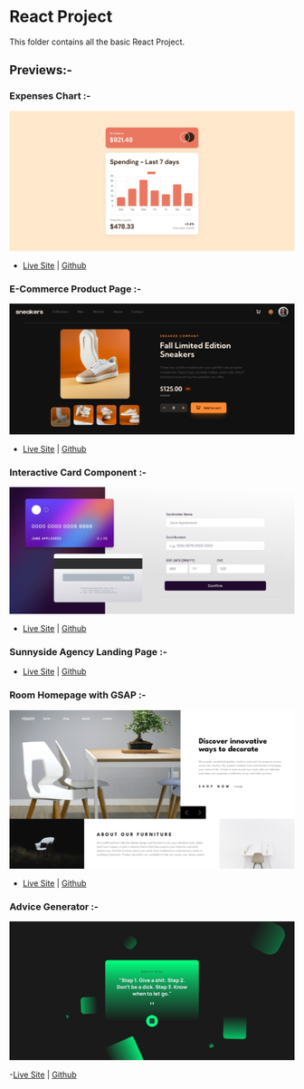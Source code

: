 # React Project

This folder contains all the basic React Project.

## Previews:-

### Expenses Chart :-

![](./Expenses-Chart/Preview.jpg)

- [Live Site](https://expenses-chart-singh.netlify.app/) |
  [Github](https://github.com/SameerJS6/React-Projects/tree/master/Expenses-Chart)

### E-Commerce Product Page :-

![](<./E-Commerce-Product-Page/public/Desktop(Dark-Mode).jpg>)

- [Live Site](https://sneaker-sameer.netlify.app/) |
  [Github](https://github.com/SameerJS6/React-Projects/tree/master/E-Commerce-Product-Page)

### Interactive Card Component :-

![](./Interactive-Card-Component/public/preview.jpg)

- [Live Site](https://interactive-card-singh.netlify.app/) |
  [Github](https://github.com/SameerJS6/React-Projects/tree/master/Interactive-Card-Component)

### Sunnyside Agency Landing Page :-

- [Live Site](https://sunnyside-agency-singh.netlify.app/) |
  [Github](https://github.com/SameerJS6/React-Projects/tree/master/Sunnyside-Agency-Landing-Page)

### Room Homepage with GSAP :-

![](./Room-Homepage/Preview.jpg)

- [Live Site](https://home-sameer.netlify.app/) |
  [Github](https://github.com/SameerJS6/React-Projects/tree/master/Room-Homepage)

### Advice Generator :-

![](./Basic-Advice-Generator/Preview.jpg)

-[Live Site](https://advice-generator-singh.netlify.app/) |
[Github](https://github.com/SameerJS6/React-Projects/tree/master/Basic-Advice-Generator)

